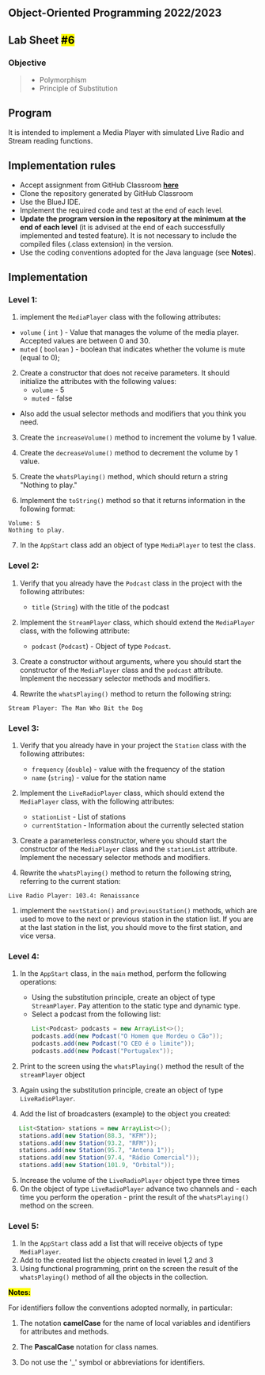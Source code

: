 ## Object-Oriented Programming 2022/2023

## Lab Sheet <mark>#6</mark>

### Objective

> - Polymorphism
> - Principle of Substitution

## Program

It is intended to implement a Media Player with simulated Live Radio and Stream reading functions.

## Implementation rules

- Accept assignment from GitHub Classroom [**here**](https://classroom.github.com/a/tUUrv__P)
- Clone the repository generated by GitHub Classroom
- Use the BlueJ IDE.
- Implement the required code and test at the end of each level.
- **Update the program version in the repository at the minimum at the end of each level** (it is advised at the end of each successfully implemented and tested feature). It is not necessary to include the compiled files (.class extension) in the version.
- Use the coding conventions adopted for the Java language (see **Notes**).

## Implementation

### Level 1:

1. implement the `MediaPlayer` class with the following attributes: 
  - `volume` ( `int` ) - Value that manages the volume of the media player. Accepted values are between 0 and 30.
  - `muted` ( `boolean` ) - boolean that indicates whether the volume is mute (equal to 0);

2. Create a constructor that does not receive parameters. It should initialize the attributes with the following values:
   - `volume` - 5
   - `muted` - false

  - Also add the usual selector methods and modifiers that you think you need.

3. Create the `increaseVolume()` method to increment the volume by 1 value.
   
4. Create the `decreaseVolume()` method to decrement the volume by 1 value.

5. Create the `whatsPlaying()` method, which should return a string "Nothing to play."

6. Implement the `toString()` method so that it returns information in the following format:

```console
Volume: 5
Nothing to play.
```

7. In the `AppStart` class add an object of type `MediaPlayer` to test the class.


### Level 2:

1. Verify that you already have the `Podcast` class in the project with the following attributes:
   - `title` (`String`) with the title of the podcast

2. Implement the `StreamPlayer` class, which should extend the `MediaPlayer` class, with the following attribute:
   - `podcast` (`Podcast`) - Object of type `Podcast`.

3. Create a constructor without arguments, where you should start the constructor of the `MediaPlayer` class and the `podcast` attribute. Implement the necessary selector methods and modifiers.

4. Rewrite the `whatsPlaying()` method to return the following string:
```console
Stream Player: The Man Who Bit the Dog
```

### Level 3:

1. Verify that you already have in your project the `Station` class with the following attributes:
    - `frequency` (`double`) - value with the frequency of the station
    - `name` (`string`) - value for the station name

2. Implement the `LiveRadioPlayer` class, which should extend the `MediaPlayer` class, with the following attributes:
   - `stationList` - List of stations
   - `currentStation` - Information about the currently selected station

3. Create a parameterless constructor, where you should start the constructor of the `MediaPlayer` class and the `stationList` attribute. Implement the necessary selector methods and modifiers.

4. Rewrite the `whatsPlaying()` method to return the following string, referring to the current station:
```console
Live Radio Player: 103.4: Renaissance
``` 

1. implement the `nextStation()` and `previousStation()` methods, which are used to move to the next or previous station in the station list. If you are at the last station in the list, you should move to the first station, and vice versa.


### Level 4:

1. In the `AppStart` class, in the `main` method, perform the following operations:
   - Using the substitution principle, create an object of type `StreamPlayer`. Pay attention to the static type and dynamic type.
   - Select a podcast from the following list:
     ```java
     List<Podcast> podcasts = new ArrayList<>();
     podcasts.add(new Podcast("O Homem que Mordeu o Cão"));
     podcasts.add(new Podcast("O CEO é o limite"));
     podcasts.add(new Podcast("Portugalex"));
     ```

2. Print to the screen using the `whatsPlaying()` method the result of the `streamPlayer` object
3. Again using the substitution principle, create an object of type `LiveRadioPlayer`.
4. Add the list of broadcasters (example) to the object you created:

```java
   List<Station> stations = new ArrayList<>();
   stations.add(new Station(88.3, "KFM"));
   stations.add(new Station(93.2, "RFM"));
   stations.add(new Station(95.7, "Antena 1"));
   stations.add(new Station(97.4, "Rádio Comercial"));
   stations.add(new Station(101.9, "Orbital"));
   ```

5. Increase the volume of the `LiveRadioPlayer` object type three times
6. On the object of type `LiveRadioPlayer` advance two channels and - each time you perform the operation - print the result of the `whatsPlaying()` method on the screen.

### Level 5:

1. In the `AppStart` class add a list that will receive objects of type `MediaPlayer`.
2. Add to the created list the objects created in level 1,2 and 3
3. Using functional programming, print on the screen the result of the `whatsPlaying()` method of all the objects in the collection.



<mark>**Notes:**</mark>

For identifiers follow the conventions adopted normally, in particular:

1. The notation **camelCase** for the name of local variables and identifiers for attributes and methods.

2. The **PascalCase** notation for class names.

3. Do not use the '_' symbol or abbreviations for identifiers.